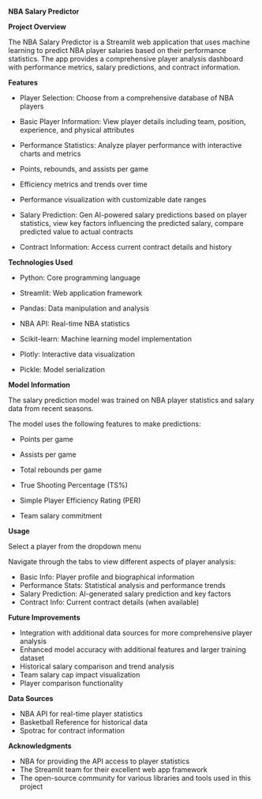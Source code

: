 **NBA Salary Predictor**


**Project Overview**


The NBA Salary Predictor is a Streamlit web application that uses machine learning to predict NBA player salaries based on their performance statistics. The app provides a comprehensive player analysis dashboard with performance metrics, salary predictions, and contract information.


**Features**

  - Player Selection: Choose from a comprehensive database of NBA players

  - Basic Player Information: View player details including team, position, experience, and physical attributes

  - Performance Statistics: Analyze player performance with interactive charts and metrics

  - Points, rebounds, and assists per game

  - Efficiency metrics and trends over time

  - Performance visualization with customizable date ranges

  - Salary Prediction: Gen AI-powered salary predictions based on player statistics, view key factors influencing the predicted salary, compare predicted value to actual contracts
  
  - Contract Information: Access current contract details and history


**Technologies Used**

  - Python: Core programming language
  
  - Streamlit: Web application framework
  
  - Pandas: Data manipulation and analysis
  
  - NBA API: Real-time NBA statistics
  
  - Scikit-learn: Machine learning model implementation
  
  - Plotly: Interactive data visualization
  
  - Pickle: Model serialization
  

**Model Information**

The salary prediction model was trained on NBA player statistics and salary data from recent seasons. 

The model uses the following features to make predictions:

  - Points per game
  
  - Assists per game
  - Total rebounds per game
  - True Shooting Percentage (TS%)
  - Simple Player Efficiency Rating (PER)
  - Team salary commitment


**Usage**


Select a player from the dropdown menu

Navigate through the tabs to view different aspects of player analysis:

  - Basic Info: Player profile and biographical information
  - Performance Stats: Statistical analysis and performance trends
  - Salary Prediction: AI-generated salary prediction and key factors
  - Contract Info: Current contract details (when available)


**Future Improvements**

- Integration with additional data sources for more comprehensive player analysis
- Enhanced model accuracy with additional features and larger training dataset
- Historical salary comparison and trend analysis
- Team salary cap impact visualization
- Player comparison functionality


**Data Sources**

- NBA API for real-time player statistics
- Basketball Reference for historical data
- Spotrac for contract information


**Acknowledgments**


- NBA for providing the API access to player statistics
- The Streamlit team for their excellent web app framework
- The open-source community for various libraries and tools used in this project

